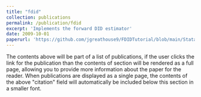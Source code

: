 ```yaml
---
title: "fdid"
collection: publications
permalink: /publication/fdid
excerpt: 'Implements the forward DID estimator'
date: 2009-10-01
paperurl: 'https://github.com/jgreathouse9/FDIDTutorial/blob/main/StataVignette.md'
---
```


The contents above will be part of a list of publications, if the user clicks the link for the publication than the contents of section will be rendered as a full page, allowing you to provide more information about the paper for the reader. When publications are displayed as a single page, the contents of the above "citation" field will automatically be included below this section in a smaller font.
